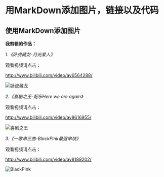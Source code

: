 # 用MarkDown添加图片，链接以及代码 

## 使用MarkDown添加图片 

**我剪辑的作品：** 

*1.《卧虎藏龙-月光爱人》* 

观看视频请点击： 

<http://www.bilibili.com/video/av6564288/> 



![卧虎藏龙](https://timgsa.baidu.com/timg?image&quality=80&size=b9999_10000&sec=1494255511966&di=9fd8067a7907fceb4bcf3f35daa3ddc4&imgtype=0&src=http%3A%2F%2Fimg.helpweixin.com%2Fupload%2Fcontent%2F2%2F114%2F2114925_4.jpg) 

*2.《喜剧之王-配乐Here we are again》* 

观看视频请点击： 

<http://www.bilibili.com/video/av8616955/> 

![喜剧之王](https://timgsa.baidu.com/timg?image&quality=80&size=b9999_10000&sec=1494254695046&di=6fd53bec9b104ebeeff25f078fcb10a9&imgtype=0&src=http%3A%2F%2Fs10.sinaimg.cn%2Fmw690%2F003P7tt0gy6P9D6tbcZa9) 

*3.《一歌串三曲-BlackPink最强串烧》* 

观看视频请点击： 

<http://www.bilibili.com/video/av8189202/> 

![BlackPink](https://timgsa.baidu.com/timg?image&quality=80&size=b9999_10000&sec=1494256200101&di=3ffee7acdb73314a9c94f1e1b4a0b5d5&imgtype=0&src=http%3A%2F%2Fimg.mshishang.com%2Fpics%2F2016%2F0830%2F20160830115344180.jpg) 












